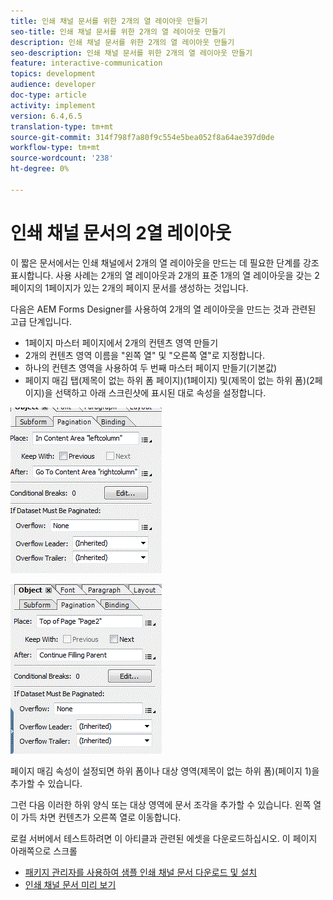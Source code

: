 ```yaml
---
title: 인쇄 채널 문서를 위한 2개의 열 레이아웃 만들기
seo-title: 인쇄 채널 문서를 위한 2개의 열 레이아웃 만들기
description: 인쇄 채널 문서를 위한 2개의 열 레이아웃 만들기
seo-description: 인쇄 채널 문서를 위한 2개의 열 레이아웃 만들기
feature: interactive-communication
topics: development
audience: developer
doc-type: article
activity: implement
version: 6.4,6.5
translation-type: tm+mt
source-git-commit: 314f798f7a80f9c554e5bea052f8a64ae397d0de
workflow-type: tm+mt
source-wordcount: '238'
ht-degree: 0%

---
```



# 인쇄 채널 문서의 2열 레이아웃

이 짧은 문서에서는 인쇄 채널에서 2개의 열 레이아웃을 만드는 데 필요한 단계를 강조 표시합니다. 사용 사례는 2개의 열 레이아웃과 2개의 표준 1개의 열 레이아웃을 갖는 2페이지의 1페이지가 있는 2개의 페이지 문서를 생성하는 것입니다.

다음은 AEM Forms Designer를 사용하여 2개의 열 레이아웃을 만드는 것과 관련된 고급 단계입니다.

* 1페이지 마스터 페이지에서 2개의 컨텐츠 영역 만들기
* 2개의 컨텐츠 영역 이름을 &quot;왼쪽 열&quot; 및 &quot;오른쪽 열&quot;로 지정합니다.
* 하나의 컨텐츠 영역을 사용하여 두 번째 마스터 페이지 만들기(기본값)
* 페이지 매김 탭(제목이 없는 하위 폼 페이지)(1페이지) 및(제목이 없는 하위 폼)(2페이지)을 선택하고 아래 스크린샷에 표시된 대로 속성을 설정합니다.

![page1](assets/untitledsubform_paginationproperties.gif)

![page2](assets/untitled_subformpage2.gif)

페이지 매김 속성이 설정되면 하위 폼이나 대상 영역(제목이 없는 하위 폼)(페이지 1)을 추가할 수 있습니다.

그런 다음 이러한 하위 양식 또는 대상 영역에 문서 조각을 추가할 수 있습니다. 왼쪽 열이 가득 차면 컨텐츠가 오른쪽 열로 이동합니다.

로컬 서버에서 테스트하려면 이 아티클과 관련된 에셋을 다운로드하십시오. 이 페이지 아래쪽으로 스크롤

* [패키지 관리자를 사용하여 샘플 인쇄 채널 문서 다운로드 및 설치](assets/print-channel-with-two-column-layout.zip)
* [인쇄 채널 문서 미리 보기](http://localhost:4502/content/dam/formsanddocuments/2columnlayout/jcr:content?channel=print&amp;mode=preview&amp;dataRef=service%3A%2F%2FFnDTestData&amp;wcmmode=disabled)

